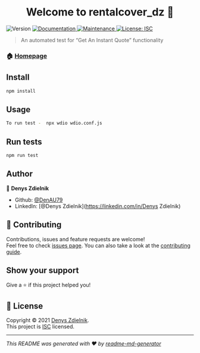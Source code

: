 <h1 align="center">Welcome to rentalcover_dz 👋</h1>
<p>
  <img alt="Version" src="https://img.shields.io/badge/version-1.0.0-blue.svg?cacheSeconds=2592000" />
  <a href="https://github.com/DenAU79/Rentalcover_DZ#readme" target="_blank">
    <img alt="Documentation" src="https://img.shields.io/badge/documentation-yes-brightgreen.svg" />
  </a>
  <a href="https://github.com/DenAU79/Rentalcover_DZ/graphs/commit-activity" target="_blank">
    <img alt="Maintenance" src="https://img.shields.io/badge/Maintained%3F-yes-green.svg" />
  </a>
  <a href="https://github.com/DenAU79/Rentalcover_DZ/blob/master/LICENSE" target="_blank">
    <img alt="License: ISC" src="https://img.shields.io/github/license/DenAU79/rentalcover_dz" />
  </a>
</p>

> An automated test for “Get An Instant Quote” functionality

### 🏠 [Homepage](https://github.com/DenAU79/Rentalcover_DZ#readme)

## Install

```sh
npm install
```

## Usage

```sh
To run test -  npx wdio wdio.conf.js
```

## Run tests

```sh
npm run test
```

## Author

👤 **Denys Zdielnik**

* Github: [@DenAU79](https://github.com/DenAU79)
* LinkedIn: [@Denys Zdielnik](https://linkedin.com/in/Denys Zdielnik)

## 🤝 Contributing

Contributions, issues and feature requests are welcome!<br />Feel free to check [issues page](https://github.com/DenAU79/Rentalcover_DZ/issues). You can also take a look at the [contributing guide](https://github.com/DenAU79/Rentalcover_DZ/blob/master/CONTRIBUTING.md).

## Show your support

Give a ⭐️ if this project helped you!

## 📝 License

Copyright © 2021 [Denys Zdielnik](https://github.com/DenAU79).<br />
This project is [ISC](https://github.com/DenAU79/Rentalcover_DZ/blob/master/LICENSE) licensed.

***
_This README was generated with ❤️ by [readme-md-generator](https://github.com/kefranabg/readme-md-generator)_
